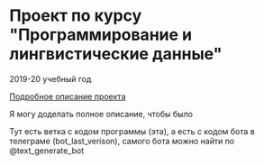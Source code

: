# Проект по курсу "Программирование и лингвистические данные"

2019-20 учебный год

[Подробное описание проекта](description.md)

Я могу доделать полное описание, чтобы было

Тут есть ветка с кодом программы (эта), а есть с кодом бота в телеграме (bot_last_verison), самого бота можно найти по @text_generate_bot
